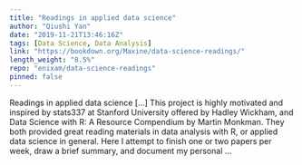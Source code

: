 ```yaml
---
title: "Readings in applied data science"
author: "Qiushi Yan"
date: "2019-11-21T13:46:16Z"
tags: [Data Science, Data Analysis]
link: "https://bookdown.org/Maxine/data-science-readings/"
length_weight: "8.5%"
repo: "enixam/data-science-readings"
pinned: false
---
```


Readings in applied data science [...] This project is highly motivated and inspired by stats337 at Stanford University offered by Hadley Wickham, and Data Science with R: A Resource Compendium by Martin Monkman. They both provided great reading materials in data analysis with R, or applied data science in general. Here I attempt to finish one or two papers per week, draw a brief summary, and document my personal ...
